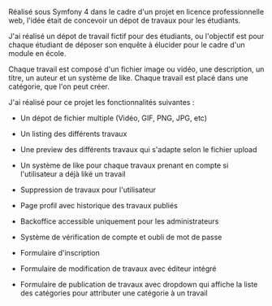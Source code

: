 Réalisé sous Symfony 4 dans le cadre d'un projet en licence professionnelle web, l'idée était de concevoir un dépot de travaux pour les étudiants.

J'ai réalisé un dépot de travail fictif pour des étudiants, ou l'objectif est pour chaque étudiant de déposer son enquête à élucider pour le cadre d'un module en école.

Chaque travail est composé d'un fichier image ou vidéo, une description, un titre, un auteur et un système de like. Chaque travail est placé dans une catégorie, que l'on peut créer.

J'ai réalisé pour ce projet les fonctionnalités suivantes :

- Un dépot de fichier multiple (Vidéo, GIF, PNG, JPG, etc)

- Un listing des différents travaux

- Une preview des différents travaux qui s'adapte selon le fichier upload

- Un système de like pour chaque travaux prenant en compte si l'utilisateur a déjà liké un travail

- Suppression de travaux pour l'utilisateur

- Page profil avec historique des travaux publiés

- Backoffice accessible uniquement pour les administrateurs

- Système de vérification de compte et oubli de mot de passe

- Formulaire d'inscription

- Formulaire de modification de travaux avec éditeur intégré

- Formulaire de publication de travaux avec dropdown qui affiche la liste des catégories pour attributer une catégorie à un travail
